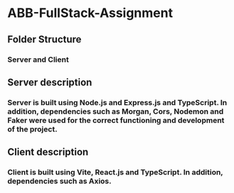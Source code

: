 # ABB-FullStack-Assignment

## Folder Structure

### Server and Client

## Server description

### Server is built using Node.js and Express.js and TypeScript. In addition, dependencies such as Morgan, Cors, Nodemon and Faker were used for the correct functioning and development of the project.

## Client description

### Client is built using Vite, React.js and TypeScript. In addition, dependencies such as Axios.
